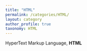 ```yaml
---
title: "HTML"
permalink: /categories/HTML/
layout: category
author_profile: true
taxonomy: HTML
---
```


HyperText Markup Language, **HTML**
